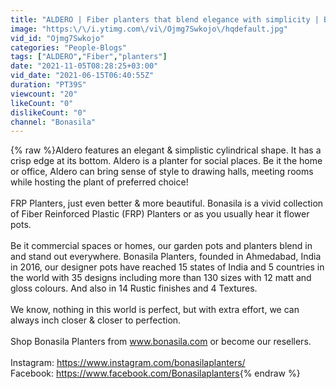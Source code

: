 ```yaml
---
title: "ALDERO | Fiber planters that blend elegance with simplicity | Bonasila Planters | FRP Planters"
image: "https:\/\/i.ytimg.com\/vi\/Ojmg7Swkojo\/hqdefault.jpg"
vid_id: "Ojmg7Swkojo"
categories: "People-Blogs"
tags: ["ALDERO","Fiber","planters"]
date: "2021-11-05T08:28:25+03:00"
vid_date: "2021-06-15T06:40:55Z"
duration: "PT39S"
viewcount: "20"
likeCount: "0"
dislikeCount: "0"
channel: "Bonasila"
---
```

{% raw %}Aldero features an elegant &amp; simplistic cylindrical shape. It has a crisp edge at its bottom. Aldero is a planter for social places. Be it the home or office, Aldero can bring sense of style to drawing halls, meeting rooms while hosting the plant of preferred choice!<br /><br />FRP Planters, just even better &amp; more beautiful. Bonasila is a vivid collection of Fiber Reinforced Plastic (FRP) Planters or as you usually hear it flower pots. <br /><br />Be it commercial spaces or homes, our garden pots and planters blend in and stand out everywhere. Bonasila Planters, founded in Ahmedabad, India in 2016, our designer pots have reached 15 states of India and 5 countries in the world with 35 designs including more than 130 sizes with 12 matt and gloss colours. And also in 14 Rustic finishes and 4 Textures.<br /><br />We know, nothing in this world is perfect, but with extra effort, we can always inch closer &amp; closer to perfection.<br /><br />Shop Bonasila Planters from www.bonasila.com or become our resellers. <br /><br />Instagram: <a rel="nofollow" target="blank" href="https://www.instagram.com/bonasilaplanters/">https://www.instagram.com/bonasilaplanters/</a><br />Facebook: <a rel="nofollow" target="blank" href="https://www.facebook.com/Bonasilaplanters">https://www.facebook.com/Bonasilaplanters</a>{% endraw %}
